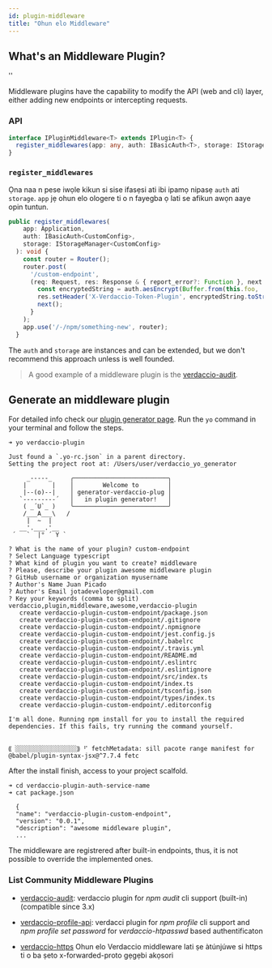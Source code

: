 ```yaml
---
id: plugin-middleware
title: "Ohun elo Middleware"
---
```


## What's an Middleware Plugin?

<div id="codefund">''</div>

Middleware plugins have the capability to modify the API (web and cli) layer, either adding new endpoints or intercepting requests.

### API

```typescript
interface IPluginMiddleware<T> extends IPlugin<T> {
  register_middlewares(app: any, auth: IBasicAuth<T>, storage: IStorageManager<T>): void;
}
```

### `register_middlewares`

Ọna naa n pese iwọle kikun si sise ifasẹsi ati ibi ipamọ nipasẹ `auth` ati `storage`. `app` jẹ ohun elo ologere ti o n fayegba ọ lati se afikun awọn aaye opin tuntun.

```typescript
public register_middlewares(
    app: Application,
    auth: IBasicAuth<CustomConfig>,
    storage: IStorageManager<CustomConfig>
  ): void {
    const router = Router();
    router.post(
      '/custom-endpoint',
      (req: Request, res: Response & { report_error?: Function }, next: NextFunction): void => {
        const encryptedString = auth.aesEncrypt(Buffer.from(this.foo, 'utf8'));
        res.setHeader('X-Verdaccio-Token-Plugin', encryptedString.toString());
        next();
      }
    );
    app.use('/-/npm/something-new', router);
  }
```

The `auth` and `storage` are instances and can be extended, but we don't recommend this approach unless is well founded.


> A good example of a middleware plugin is the [verdaccio-audit](https://github.com/verdaccio/monorepo/tree/master/plugins/audi).

## Generate an middleware plugin

For detailed info check our [plugin generator page](plugin-generator). Run the `yo` command in your terminal and follow the steps.

```
➜ yo verdaccio-plugin

Just found a `.yo-rc.json` in a parent directory.
Setting the project root at: /Users/user/verdaccio_yo_generator

     _-----_     ╭──────────────────────────╮
    |       |    │        Welcome to        │
    |--(o)--|    │ generator-verdaccio-plug │
   `---------´   │   in plugin generator!   │
    ( _´U`_ )    ╰──────────────────────────╯
    /___A___\   /
     |  ~  |
   __'.___.'__
 ´   `  |° ´ Y `

? What is the name of your plugin? custom-endpoint
? Select Language typescript
? What kind of plugin you want to create? middleware
? Please, describe your plugin awesome middleware plugin
? GitHub username or organization myusername
? Author's Name Juan Picado
? Author's Email jotadeveloper@gmail.com
? Key your keywords (comma to split) verdaccio,plugin,middleware,awesome,verdaccio-plugin
   create verdaccio-plugin-custom-endpoint/package.json
   create verdaccio-plugin-custom-endpoint/.gitignore
   create verdaccio-plugin-custom-endpoint/.npmignore
   create verdaccio-plugin-custom-endpoint/jest.config.js
   create verdaccio-plugin-custom-endpoint/.babelrc
   create verdaccio-plugin-custom-endpoint/.travis.yml
   create verdaccio-plugin-custom-endpoint/README.md
   create verdaccio-plugin-custom-endpoint/.eslintrc
   create verdaccio-plugin-custom-endpoint/.eslintignore
   create verdaccio-plugin-custom-endpoint/src/index.ts
   create verdaccio-plugin-custom-endpoint/index.ts
   create verdaccio-plugin-custom-endpoint/tsconfig.json
   create verdaccio-plugin-custom-endpoint/types/index.ts
   create verdaccio-plugin-custom-endpoint/.editorconfig

I'm all done. Running npm install for you to install the required dependencies. If this fails, try running the command yourself.


⸨ ░░░░░░░░░░░░░░░░░⸩ ⠋ fetchMetadata: sill pacote range manifest for @babel/plugin-syntax-jsx@^7.7.4 fetc
```

After the install finish, access to your project scalfold.

```
➜ cd verdaccio-plugin-auth-service-name
➜ cat package.json

  {
  "name": "verdaccio-plugin-custom-endpoint",
  "version": "0.0.1",
  "description": "awesome middleware plugin",
  ...
```

The middleware are registrered after built-in endpoints, thus, it is not possible to override the implemented ones.

### List Community Middleware Plugins

* [verdaccio-audit](https://github.com/verdaccio/verdaccio-audit): verdaccio plugin for *npm audit* cli support (built-in) (compatible since 3.x)

* [verdaccio-profile-api](https://github.com/ahoracek/verdaccio-profile-api): verdacci plugin for *npm profile* cli support and *npm profile set password* for *verdaccio-htpasswd* based authentificaton

* [verdaccio-https](https://github.com/honzahommer/verdaccio-https) Ohun elo Verdaccio middleware lati ṣe àtúnjúwe si https ti o ba ṣeto x-forwarded-proto gẹgẹbi akọsori
